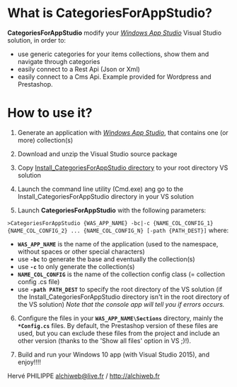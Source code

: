 # What is **CategoriesForAppStudio**?
**CategoriesForAppStudio** modify your [*Windows App Studio*](http://appstudio.windows.com) Visual Studio solution, in order to:
 - use generic categories for your items collections, show them and navigate through categories
 - easily connect to a Rest Api (Json or Xml)
 - easily connect to a Cms Api. Example provided for Wordpress and Prestashop.
 
# How to use it?
 1. Generate an application with [*Windows App Studio*](http://appstudio.windows.com), that contains one (or more) collection(s)
 
 2. Download and unzip the Visual Studio source package
 
 3. Copy [Install_CategoriesForAppStudio directory](Install_CategoriesForAppStudio) to your root directory VS solution
 
 4. Launch the command line utility (Cmd.exe) ang go to the Install_CategoriesForAppStudio directory in your VS solution
 
 5. Launch **CategoriesForAppStudio** with the following parameters:
 
`>CategoriesForAppStudio {WAS_APP_NAME} -bc|-c {NAME_COL_CONFIG_1} {NAME_COL_CONFIG_2} ... {NAME_COL_CONFIG_N} [-path {PATH_DEST}]`
 where:
   - **`WAS_APP_NAME`** is the name of the application (used to the namespace, without spaces or other special characters)
   - use **`-bc`** to generate the base and eventually the collection(s)
   - use **`-c`** to only generate the collection(s)
   - **`NAME_COL_CONFIG`** is the name of the collection config class (= collection config .cs file)
   - use **`-path PATH_DEST`** to specify the root directory of the VS solution (if the Install_CategoriesForAppStudio directory isn't in the root directory of the VS solution)
*Note that the console app will tell you if errors occurs.*
   
6. Configure the files in your **`WAS_APP_NAME\Sections`** directory, mainly the **`*Config.cs`** files.
 By default, the Prestashop version of these files are used, but you can exclude these files from the project and include an other version (thanks to the 'Show all files' option in VS ;)!).
 
7. Build and run your Windows 10 app (with Visual Studio 2015), and enjoy!!!!

Hervé PHILIPPE 
alchiweb@live.fr / http://alchiweb.fr